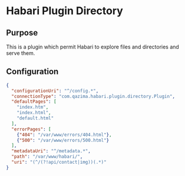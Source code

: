 # Habari Plugin Directory
## Purpose
This is a plugin which permit Habari to explore files and directories and serve them.

## Configuration
```json
{
  "configurationUri": "^/config.*",
  "connectionType": "com.qazima.habari.plugin.directory.Plugin",
  "defaultPages": [
    "index.htm",
    "index.html",
    "default.html"
  ],
  "errorPages": [
    {"404": "/var/www/errors/404.html"},
    {"500": "/var/www/errors/500.html"}
  ],
  "metadataUri": "^/metadata.*",
  "path": "/var/www/habari/",
  "uri": "(^/(?!api/contact|img))(.*)"
}
```
